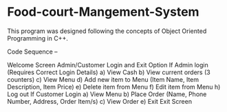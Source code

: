 # Food-court-Mangement-System


This program was designed following the concepts of Object Oriented Programming in C++.

Code Sequence –

Welcome Screen
Admin/Customer Login and Exit Option
If Admin login (Requires Correct Login Details) a) View Cash b) View current orders (3 counters) c) View Menu d) Add new item to Menu (Item Name, Item Description, Item Price) e) Delete item from Menu f) Edit item from Menu h) Log out
If Customer Login a) View Menu b) Place Order (Name, Phone Number, Address, Order Item/s) c) View Order e) Exit
Exit Screen
